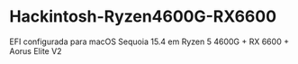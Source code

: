 # Hackintosh-Ryzen4600G-RX6600
EFI configurada para macOS Sequoia 15.4 em Ryzen 5 4600G + RX 6600 + Aorus Elite V2

